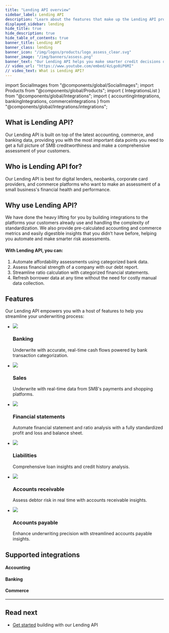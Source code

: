 ```yaml
---
title: "Lending API overview"
sidebar_label: Lending API
description: "Learn about the features that make up the Lending API product"
displayed_sidebar: lending
hide_title: true
hide_description: true
hide_table_of_contents: true
banner_title: Lending API
banner_class: lending
banner_icon: "/img/logos/products/logo_assess_clear.svg"
banner_image: "/img/banners/assess.png"
banner_text: "Our Lending API helps you make smarter credit decisions on small businesses by enabling you to pull your customers' latest data from accounting, banking, and commerce platforms they are already using. It also includes features to help providers verify the accuracy of data and process it more efficiently."
// video_url: "https://www.youtube.com/embed/4zLgo0iP6MI"
// video_text: What is Lending API?
---
```


import SocialImages from "@components/global/SocialImages";
import Products from "@components/global/Products";
import { IntegrationsList } from "@components/global/Integrations";
import { accountingIntegrations, bankingIntegrations, commerceIntegrations } from "@components/global/Integrations/integrations";

<SocialImages imgSrc="/img/old/f0c6d43-73D1AFFF-6E41-47F3-8E25-BB20DA16C754.jpeg"/>

## What is Lending API?

Our Lending API is built on top of the latest accounting, commerce, and banking data, providing you with the most important data points you need to get a full picture of SMB creditworthiness and make a comprehensive assessment of your customers.

## Who is Lending API for?

Our Lending API is best for digital lenders, neobanks, corporate card providers, and commerce platforms who want to make an assessment of a small business's financial health and performance.

## Why use Lending API?

We have done the heavy lifting for you by building integrations to the platforms your customers already use and handling the complexity of standardization. We also provide pre-calculated accounting and commerce metrics and easily digestible insights that you didn’t have before, helping you automate and make smarter risk assessments.

#### With Lending API, you can:

1. Automate affordability assessments using categorized bank data.
2. Assess financial strength of a company with our debt report.
3. Streamline ratio calculation with categorized financial statements.
4. Refresh borrower data at any time without the need for costly manual data collection.

## Features

Our Lending API empowers you with a host of features to help you streamline your underwriting process:

<ul className="card-container col-3">
  <li className="card">
    <div class="header">
      <img
        src="/img/wp-icons/copy-feature-bullet.svg"
        class="mini-icon"
      />
      <h3>Banking</h3>
    </div>
    <p>
      Underwrite with accurate, real-time cash flows powered by bank transaction categorization.
    </p>
  </li>
  
  <li className="card">
    <div class="header">
      <img
        src="/img/wp-icons/copy-feature-bullet.svg"
        class="mini-icon"
      />
      <h3>Sales</h3>
    </div>
    <p>
      Underwrite with real-time data from SMB's payments and shopping platforms.
    </p>
  </li>

  <li className="card">
    <div class="header">
      <img
        src="/img/wp-icons/copy-feature-bullet.svg"
        class="mini-icon"
      />
      <h3>Financial statements</h3>
    </div>
    <p>
      Automate financial statement and ratio analysis with a fully standardized profit and loss and balance sheet.
    </p>
  </li>

  <li className="card">
    <div class="header">
      <img
        src="/img/wp-icons/copy-feature-bullet.svg"
        class="mini-icon"
      />
      <h3>Liabilities</h3>
    </div>
    <p>
      Comprehensive loan insights and credit history analysis.
    </p>
  </li>

  <li className="card">
    <div class="header">
      <img
        src="/img/wp-icons/copy-feature-bullet.svg"
        class="mini-icon"
      />
      <h3>Accounts receivable</h3>
    </div>
    <p>
      Assess debtor risk in real time with accounts receivable insights.
    </p>
  </li>

  <li className="card">
    <div class="header">
      <img
        src="/img/wp-icons/copy-feature-bullet.svg"
        class="mini-icon"
      />
      <h3>Accounts payable</h3>
    </div>
    <p>
      Enhance underwriting precision with streamlined accounts payable insights.
    </p>
  </li>

</ul>

## Supported integrations

#### Accounting

<IntegrationsList integrations={accountingIntegrations} />

#### Banking

<IntegrationsList integrations={bankingIntegrations} />

#### Commerce

<IntegrationsList integrations={commerceIntegrations} />  

---
## Read next

* [Get started](/lending/get-started) building with our Lending API